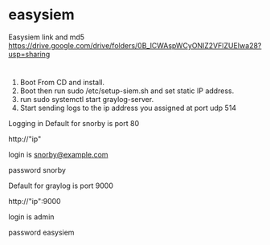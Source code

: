 # easysiem
Easysiem link and md5
https://drive.google.com/drive/folders/0B_lCWAspWCyONlZ2VFlZUEIwa28?usp=sharing
#
1. Boot From CD and install.
2. Boot then run sudo /etc/setup-siem.sh and set static IP address.
3. run sudo systemctl start graylog-server.
4. Start sending logs to the ip address you assigned at port udp 514


Logging in
Default for snorby is port 80

http://"ip"

login is snorby@example.com

password snorby

Default for graylog is port 9000

http://"ip":9000

login is admin

password easysiem

